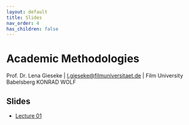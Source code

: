 ```yaml
---
layout: default
title: Slides
nav_order: 4
has_children: false
---
```


# Academic Methodologies

Prof. Dr. Lena Gieseke \| l.gieseke@filmuniversitaet.de \| Film University Babelsberg KONRAD WOLF


## Slides

* [Lecture 01](am_01_slides.html)


<!-- 

* [Lecture 02](am_02_slides.html)
* [Lecture 03](am_03_slides.html)
* [Lecture 04](am_04_slides.html)
* [Lecture 05](am_05_slides.html)
* [Lecture 06](am_06_slides.html)
* [Lecture 07](am_07_slides.html)
* [Lecture 08](am_08_slides.html)
* [Lecture 09](am_09_slides.html) 
  
-->

